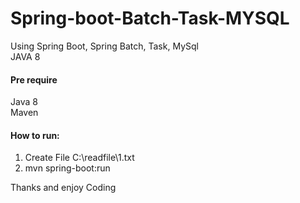# Spring-boot-Batch-Task-MYSQL<br/>

Using Spring Boot, Spring Batch, Task, MySql<br/>
JAVA 8<br/>

#### Pre require
Java 8<br/>
Maven<br/>

#### How to run: 
1) Create File C:\readfile\1.txt <br/>
2) mvn spring-boot:run <br/>

Thanks and enjoy Coding
